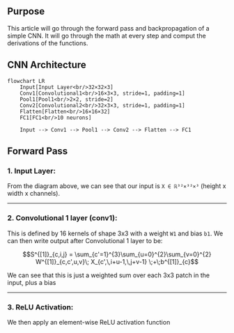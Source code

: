 ## Purpose

This article will go through the forward pass and backpropagation of a simple CNN. It will go through the math at every step and comput the derivations of the functions. 


## CNN Architecture

```mermaid
flowchart LR
    Input[Input Layer<br/>32×32×3]
    Conv1[Convolutional1<br/>16×3×3, stride=1, padding=1]
    Pool1[Pool1<br/>2×2, stride=2]
    Conv2[Convolutional2<br/>32×3×3, stride=1, padding=1]
    Flatten[Flatten<br/>16×16×32]
    FC1[FC1<br/>10 neurons]

    Input --> Conv1 --> Pool1 --> Conv2 --> Flatten --> FC1
```

## Forward Pass

### 1. Input Layer:
From the diagram above, we can see that our input is `X ∈ ℝ³²×³²×³` (height x width x channels). 

---

### 2. Convolutional 1 layer (conv1):
This is defined by 16 kernels of shape 3x3 with a weight `W1` and bias `b1`. We can then write output after Convolutional 1 layer to be: 
```math
S^{[1]}_{c,i,j} = \sum_{c'=1}^{3}\sum_{u=0}^{2}\sum_{v=0}^{2} W^{[1]}_{c,c',u,v}\; X_{c',\,i+u-1,\,j+v-1} \;+\;b^{[1]}_{c}
```
We can see that this is just a weighted sum over each 3x3 patch in the input, plus a bias

---

### 3. ReLU Activation:

We then apply an element-wise ReLU activation function 
